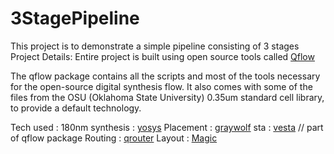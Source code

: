 # 3StagePipeline
This project is to demonstrate a simple pipeline consisting of 3 stages
Project Details:
Entire project is built using open source tools called [Qflow](http://opencircuitdesign.com/qflow/)

The qflow package contains all the scripts and most of the tools necessary for the open-source digital synthesis flow. It also comes with some of the files from the OSU (Oklahoma State University) 0.35um standard cell library, to provide a default technology. 

Tech used : 180nm
synthesis : [yosys](https://github.com/YosysHQ/yosys)
Placement : [graywolf](https://github.com/rubund/graywolf)
sta       : [vesta](http://opencircuitdesign.com/qflow/) // part of qflow package
Routing   : [qrouter](https://opencircuitdesign.com/qrouter/)
Layout 	  : [Magic](http://opencircuitdesign.com/magic/)

